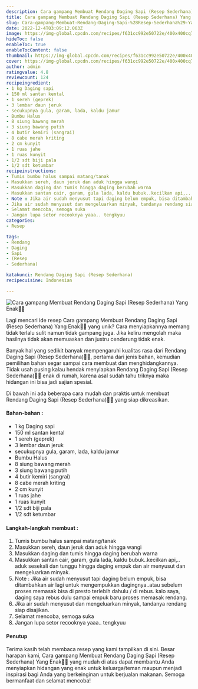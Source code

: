 ```yaml
---
description: Cara gampang Membuat Rendang Daging Sapi (Resep Sederhana) Yang Enak"
title: Cara gampang Membuat Rendang Daging Sapi (Resep Sederhana) Yang Enak
slug: Cara-gampang-Membuat-Rendang-Daging-Sapi-%28Resep-Sederhana%29-Yang-Enak
date: 2022-12-4T03:09:12.063Z
image: https://img-global.cpcdn.com/recipes/f631cc992e50722e/400x400cq70/photo.jpg
hideToc: false
enableToc: true
enableTocContent: false
thumbnail: https://img-global.cpcdn.com/recipes/f631cc992e50722e/400x400cq70/photo.jpg
cover: https://img-global.cpcdn.com/recipes/f631cc992e50722e/400x400cq70/photo.jpg
author: admin
ratingvalue: 4.8
reviewcount: 124
recipeingredient:
- 1 kg Daging sapi
- 150 ml santan kental
- 1 sereh (geprek)
- 3 lembar daun jeruk
- secukupnya gula, garam, lada, kaldu jamur
- Bumbu Halus
- 8 siung bawang merah
- 3 siung bawang putih
- 4 butir kemiri (sangrai)
- 8 cabe merah kriting
- 2 cm kunyit
- 1 ruas jahe
- 1 ruas kunyit
- 1/2 sdt biji pala
- 1/2 sdt ketumbar
recipeinstructions:
- Tumis bumbu halus sampai matang/tanak
- Masukkan sereh, daun jeruk dan aduk hingga wangi
- Masukkan daging dan tumis hingga daging berubah warna
- Masukkan santan cair, garam, gula lada, kaldu bubuk..kecilkan api,.. aduk sesekali dan tunggu hingga daging empuk dan air menyusut dan mengeluarkan minyak.
- Note : Jika air sudah menyusut tapi daging belum empuk, bisa ditambahkan air lagi untuk mengempukkan dagingnya..atau sebelum proses memasak bisa di presto terlebih dahulu / di rebus. kalo saya, daging saya rebus dulu sampai empuk baru proses memasak rendang.
- Jika air sudah menyusut dan mengeluarkan minyak, tandanya rendang siap disajikan.
- Selamat mencoba, semoga suka
- Jangan lupa setor recooknya yaaa.. tengkyuu
categories:
- Resep

tags:
- Rendang
- Daging
- Sapi
- (Resep
- Sederhana)

katakunci: Rendang Daging Sapi (Resep Sederhana)
recipecuisine: Indonesian

---
```


![Cara gampang Membuat Rendang Daging Sapi (Resep Sederhana) Yang Enak👩‍🍳](https://img-global.cpcdn.com/recipes/f631cc992e50722e/400x400cq70/photo.jpg)

Lagi mencari ide resep Cara gampang Membuat Rendang Daging Sapi (Resep Sederhana) Yang Enak👩‍🍳 yang unik? Cara menyiapkannya memang tidak terlalu sulit namun tidak gampang juga. Jika keliru mengolah maka hasilnya tidak akan memuaskan dan justru cenderung tidak enak.

Banyak hal yang sedikit banyak mempengaruhi kualitas rasa dari Rendang Daging Sapi (Resep Sederhana)👩‍🍳, pertama dari jenis bahan, kemudian pemilihan bahan segar sampai cara membuat dan menghidangkannya. Tidak usah pusing kalau hendak menyiapkan Rendang Daging Sapi (Resep Sederhana)👩‍🍳 enak di rumah, karena asal sudah tahu triknya maka hidangan ini bisa jadi sajian spesial.

Di bawah ini ada beberapa cara mudah dan praktis untuk membuat Rendang Daging Sapi (Resep Sederhana)👩‍🍳 yang siap dikreasikan.

<!--inarticleads1-->

#### Bahan-bahan :

- 1 kg Daging sapi
- 150 ml santan kental
- 1 sereh (geprek)
- 3 lembar daun jeruk
- secukupnya gula, garam, lada, kaldu jamur
- Bumbu Halus
- 8 siung bawang merah
- 3 siung bawang putih
- 4 butir kemiri (sangrai)
- 8 cabe merah kriting
- 2 cm kunyit
- 1 ruas jahe
- 1 ruas kunyit
- 1/2 sdt biji pala
- 1/2 sdt ketumbar

<!--inarticleads2-->

#### Langkah-langkah membuat :

1. Tumis bumbu halus sampai matang/tanak
1. Masukkan sereh, daun jeruk dan aduk hingga wangi
1. Masukkan daging dan tumis hingga daging berubah warna
1. Masukkan santan cair, garam, gula lada, kaldu bubuk..kecilkan api,.. aduk sesekali dan tunggu hingga daging empuk dan air menyusut dan mengeluarkan minyak.
1. Note : Jika air sudah menyusut tapi daging belum empuk, bisa ditambahkan air lagi untuk mengempukkan dagingnya..atau sebelum proses memasak bisa di presto terlebih dahulu / di rebus. kalo saya, daging saya rebus dulu sampai empuk baru proses memasak rendang.
1. Jika air sudah menyusut dan mengeluarkan minyak, tandanya rendang siap disajikan.
1. Selamat mencoba, semoga suka
1. Jangan lupa setor recooknya yaaa.. tengkyuu

#### Penutup

Terima kasih telah membaca resep yang kami tampilkan di sini. Besar harapan kami, Cara gampang Membuat Rendang Daging Sapi (Resep Sederhana) Yang Enak👩‍🍳 yang mudah di atas dapat membantu Anda menyiapkan hidangan yang enak untuk keluarga/teman maupun menjadi inspirasi bagi Anda yang berkeinginan untuk berjualan makanan. Semoga bermanfaat dan selamat mencoba!